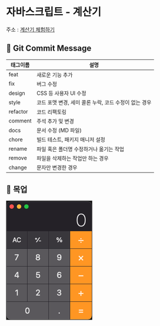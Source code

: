# 자바스크립트 - 계산기

주소 : [계산기 체험하기](https://yhj96-js-calculator.netlify.app/)

## 📌 Git Commit Message

| 태그이름    | 설명                                                  |
| ----------- | -----------------------------------------------------|
| feat     | 새로운 기능 추가                                      |
| fix      | 버그 수정                                             |
| design   | CSS 등 사용자 UI 수정                                 |
| style    | 코드 포맷 변경, 세미 콜론 누락, 코드 수정이 없는 경우 |
| refactor | 코드 리팩토링                                         |
| comment  | 주석 추가 및 변경                                    |
| docs     | 문서 수정 (MD 파일)                                  | 
| chore    | 빌드 테스트, 패키지 매니저 설정                      |
| rename   | 파일 혹은 폴더명 수정하거나 옮기는 작업               |
| remove   | 파일을 삭제하는 작업만 하는 경우                     |
| change   | 문자만 변경한 경우                                  |

## 📌 목업

<img src="./assets/mac-calculator.png">